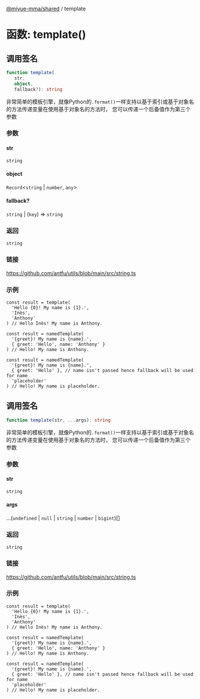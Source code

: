 [@miyue-mma/shared](../index.md) / template

# 函数: template()

## 调用签名

```ts
function template(
   str, 
   object, 
   fallback?): string
```

非常简单的模板引擎，就像Python的`.format()`一样支持以基于索引或基于对象名的方法传递变量在使用基于对象名的方法时，
您可以传递一个后备值作为第三个参数

### 参数

#### str

`string`

#### object

`Record`\<`string` \| `number`, `any`\>

#### fallback?

`string` | (`key`) => `string`

### 返回

`string`

### 链接

https://github.com/antfu/utils/blob/main/src/string.ts

### 示例

```
const result = template(
  'Hello {0}! My name is {1}.',
  'Inès',
  'Anthony'
) // Hello Inès! My name is Anthony.

const result = namedTemplate(
  '{greet}! My name is {name}.',
  { greet: 'Hello', name: 'Anthony' }
) // Hello! My name is Anthony.

const result = namedTemplate(
  '{greet}! My name is {name}.',
  { greet: 'Hello' }, // name isn't passed hence fallback will be used for name
  'placeholder'
) // Hello! My name is placeholder.
```

## 调用签名

```ts
function template(str, ...args): string
```

非常简单的模板引擎，就像Python的`.format()`一样支持以基于索引或基于对象名的方法传递变量在使用基于对象名的方法时，
您可以传递一个后备值作为第三个参数

### 参数

#### str

`string`

#### args

...(`undefined` \| `null` \| `string` \| `number` \| `bigint`)[]

### 返回

`string`

### 链接

https://github.com/antfu/utils/blob/main/src/string.ts

### 示例

```
const result = template(
  'Hello {0}! My name is {1}.',
  'Inès',
  'Anthony'
) // Hello Inès! My name is Anthony.

const result = namedTemplate(
  '{greet}! My name is {name}.',
  { greet: 'Hello', name: 'Anthony' }
) // Hello! My name is Anthony.

const result = namedTemplate(
  '{greet}! My name is {name}.',
  { greet: 'Hello' }, // name isn't passed hence fallback will be used for name
  'placeholder'
) // Hello! My name is placeholder.
```
